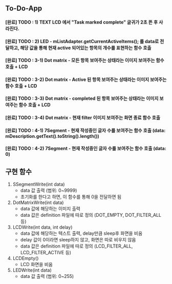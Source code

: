 ## To-Do-App

#### [완료] TODO : 1) TEXT LCD 에서 "Task marked complete" 글귀가 2초 뜬 후 사라진다.
#### [완료] TODO : 2) LED - mListAdapter.getCurrentActiveItems(); 를 data로 전달하고, 해당 값을 통해 현재 active 되어있는 항목의 개수를 표현하는 함수 호출
#### [완료] TODO : 3-1) Dot matrix - 모든 항목 보여주는 상태라는 이미지 보여주는 함수 호출 + LCD
#### [완료] TODO : 3-2) Dot matrix - Active 된 항목 보여주는 상태라는 이미지 보여주는 함수 호출 + LCD
#### [완료] TODO : 3-3) Dot matrix - completed 된 항목 보여주는 상태라는 이미지 보여주는 함수 호출 + LCD
#### [완료] TODO : 3-4) Dot matrix - 현재 filter 이미지 보여주는 화면 종료 함수 호출
#### [완료] TODO : 4-1) 7Segment - 현재 작성중인 글자 수를 보여주는 함수 호출 (data: mDescription.getText().toString().length())
#### [완료] TODO : 4-2) 7Segment - 현재 작성중인 글자 수를 보여주는 함수 호출 (data: 0)


## 구현 함수

1. SSegmentWrite(int data)
	+ data 값 출력 (범위: 0~9999)
	+ 초기화를 한다고 하면, 이 함수를 통해 0을 전달하면 됨
2. DotMatrixWrite(int data)
	+ data 값에 해당하는 이미지 출력
	+ data 값은 definition 파일에 따로 정의 (DOT_EMPTY, DOT_FILTER_ALL 등)
3. LCDWrite(int data, int delay)	
	+ data 값에 해당하는 텍스트 출력, delay만큼 sleep후 화면을 비움
	+ delay 값이 0이라면 sleep하지 않고, 화면은 따로 비우지 않음
	+ data 값은 definition 파일에 따로 정의 (LCD_FILTER_ALL, LCD_FILTER_ACTIVE 등)
4. LCDEmpty()
	+ LCD 화면을 비움 
5. LEDWrite(int data)
	+ data 값 출력 (범위: 0~255)
